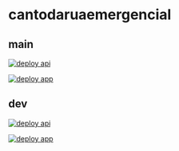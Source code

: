 # cantodaruaemergencial

## main

[![deploy api](https://github.com/cantodaruaemergencial/cantodaruae/actions/workflows/api.yml/badge.svg?branch=main)](https://github.com/cantodaruaemergencial/cantodaruae/actions/workflows/api.yml/badge.svg?branch=main)

[![deploy app](https://github.com/cantodaruaemergencial/cantodaruae/actions/workflows/app.yml/badge.svg?branch=main)](https://github.com/cantodaruaemergencial/cantodaruae/actions/workflows/app.yml/badge.svg?branch=main)

## dev

[![deploy api](https://github.com/cantodaruaemergencial/cantodaruae/actions/workflows/api.yml/badge.svg?branch=dev)](https://github.com/cantodaruaemergencial/cantodaruae/actions/workflows/api.yml/badge.svg?branch=dev)

[![deploy app](https://github.com/cantodaruaemergencial/cantodaruae/actions/workflows/app.yml/badge.svg?branch=dev)](https://github.com/cantodaruaemergencial/cantodaruae/actions/workflows/app.yml/badge.svg?branch=dev)
